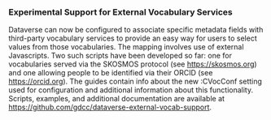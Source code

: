 ### Experimental Support for External Vocabulary Services

Dataverse can now be configured to associate specific metadata fields with third-party vocabulary services to provide an easy way for users to select values from those vocabularies. The mapping involves use of external Javascripts. Two such scripts have been developed so far: one for vocabularies served via the SKOSMOS protocol (see https://skosmos.org) and one allowing people to be identified via their ORCID (see https://orcid.org). The guides contain info about the new :CVocConf setting used for configuration and additional information about this functionality. Scripts, examples, and additional documentation are available at https://github.com/gdcc/dataverse-external-vocab-support.